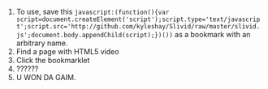 1. To use, save this `javascript:(function(){var script=document.createElement('script');script.type='text/javascript';script.src='http://github.com/kyleshay/Slivid/raw/master/slivid.js';document.body.appendChild(script);})())` as a bookmark with an arbitrary name.
2. Find a page with HTML5 video
3. Click the bookmarklet
4. ??????
5. U WON DA GAIM.